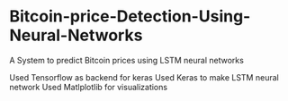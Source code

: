 # Bitcoin-price-Detection-Using-Neural-Networks

A System to predict Bitcoin prices using LSTM neural networks

Used Tensorflow as backend for keras
Used Keras to make LSTM neural network
Used Matlplotlib for visualizations


